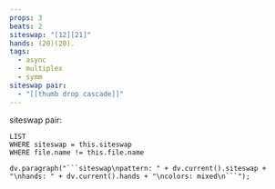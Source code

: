 ```yaml
---
props: 3
beats: 2
siteswap: "[12][21]"
hands: (20)(20).
tags:
  - async
  - multiplex
  - symm
siteswap pair:
  - "[[thumb drop cascade]]"
---
```


siteswap pair:
```dataview
LIST
WHERE siteswap = this.siteswap
WHERE file.name != this.file.name
```
```dataviewjs
dv.paragraph("```siteswap\npattern: " + dv.current().siteswap + "\nhands: " + dv.current().hands + "\ncolors: mixed\n```");
```

